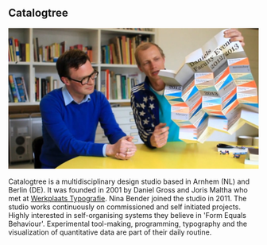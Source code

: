## Catalogtree ##

![illustrative images](./daniel-and-joris.jpg)

Catalogtree is a multidisciplinary design studio based in Arnhem (NL) and Berlin (DE). It was founded in 2001 by Daniel Gross and Joris Maltha who met at [Werkplaats Typografie](https://www.werkplaatstypografie.org/). Nina Bender joined the studio in 2011. The studio works continuously on commissioned and self initiated projects. Highly interested in self-organising systems they believe in 'Form Equals Behaviour'. Experimental tool-making, programming, typography and the visualization of quantitative data are part of their daily routine.
